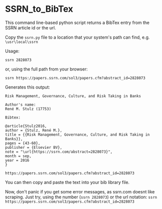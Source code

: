 # SSRN_to_BibTex

This command line-based python script returns a BibTex entry from the SSRN article id or the url. 

Copy the `ssrn.py` file to a location that your system's path can find, e.g.  `\usr\local\ssrn` 

Usage:

```
ssrn 2828073
```

or, using the full path from your browser:

```
ssrn https://papers.ssrn.com/sol3/papers.cfm?abstract_id=2828073
```

Generates this output:  

    Risk Management, Governance, Culture, and Risk Taking in Banks
    
    Author's name:
    René M. Stulz (17753)
    
    Bibtex:
    
    @article{Stulz2016,
    author = {Stulz, René M.},
    title = {{Risk Management, Governance, Culture, and Risk Taking in Banks}},
    pages = {43-60},
    publisher = {Elsevier BV},
    note = "\url{https://ssrn.com/abstract=2828073}",
    month = sep,
    year = 2016
    }
    
    https://papers.ssrn.com/sol3/papers.cfm?abstract_id=2828073

You can then copy and paste the text into your bib library file.

Now, don't panic if you get some error messages, as ssrn.com doesnt like scraping. Just try, using the number (`ssrn 2828073`)  or the url notation: `ssrn https://papers.ssrn.com/sol3/papers.cfm?abstract_id=2828073`